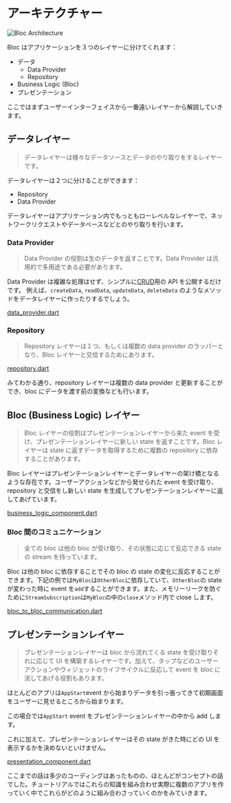 # アーキテクチャー

![Bloc Architecture](../assets/bloc_architecture.png)

Bloc はアプリケーションを３つのレイヤーに分けてくれます：

- データ
  - Data Provider
  - Repository
- Business Logic (Bloc)
- プレゼンテーション

ここではまずユーザーインターフェイスから一番遠いレイヤーから解説していきます。

## データレイヤー

> データレイヤーは様々なデータソースとデータのやり取りをするレイヤーです。

データレイヤーは２つに分けることができます：

- Repository
- Data Provider

データレイヤーはアプリケーション内でもっともローレベルなレイヤーで、ネットワークリクエストやデータベースなどとのやり取りを行います。

### Data Provider

> Data Provider の役割は生のデータを返すことです。Data Provider は汎用的で多用途である必要があります。

Data Provider は複雑な処理はせず、シンプルに[CRUD](https://en.wikipedia.org/wiki/Create,_read,_update_and_delete)用の API を公開するだけです。
例えば、`createData`, `readData`, `updateData`, `deleteData` のようなメソッドをデータレイヤーに作ったりするでしょう。

[data_provider.dart](../_snippets/architecture/data_provider.dart.md ':include')

### Repository

> Repository レイヤーは１つ、もしくは複数の data provider のラッパーとなり、Bloc レイヤーと交信するためにあります。

[repository.dart](../_snippets/architecture/repository.dart.md ':include')

みてわかる通り、repository レイヤーは複数の data provider と更新することができ、bloc にデータを渡す前の変換なども行います。

## Bloc (Business Logic) レイヤー

> Bloc レイヤーの役割はプレゼンテーションレイヤーから来た event を受け、プレゼンテーションレイヤーに新しい state を返すことです。Bloc レイヤーは state に返すデータを取得するために複数の repository に依存することがあります。

Bloc レイヤーはプレゼンテーションレイヤーとデータレイヤーの架け橋となるような存在です。ユーザーアクションなどから発せられた event を受け取り、repository と交信をし新しい state を生成してプレゼンテーションレイヤーに返してあげています。

[business_logic_component.dart](../_snippets/architecture/business_logic_component.dart.md ':include')

### Bloc 間のコミュニケーション

> 全ての bloc は他の bloc が受け取り、その状態に応じて反応できる state の stream を持っています。

Bloc は他の bloc に依存することでその bloc の state の変化に反応することができます。下記の例では`MyBloc`は`OtherBloc`に依存していて、`OtherBloc`の state が変わった時に event を`add`することができます。また、メモリーリークを防ぐために`StreamSubscription`は`MyBloc`の中の`close`メソッド内で close します。

[bloc_to_bloc_communication.dart](../_snippets/architecture/bloc_to_bloc_communication.dart.md ':include')

## プレゼンテーションレイヤー

> プレゼンテーションレイヤーは bloc から流れてくる state を受け取りそれに応じて UI を構築するレイヤーです。加えて、タップなどのユーザーアクションやウィジェットのライフサイクルに反応して event を bloc に流してあげる役割もあります。

ほとんどのアプリは`AppStart`event から始まりデータを引っ張ってきて初期画面をユーザーに見せるところから始まります。

この場合では`AppStart` event をプレゼンテーションレイヤーの中から add します。

これに加えて、プレゼンテーションレイヤーはその state がきた時にどの UI を表示するかを決めないといけません。

[presentation_component.dart](../_snippets/architecture/presentation_component.dart.md ':include')

ここまでの話は多少のコーディングはあったものの、ほとんどがコンセプトの話でした。チュートリアルではこれらの知識を組み合わせ実際に複数のアプリを作っていく中でこれらがどのように組み合わさっていくのかをみていきます。
